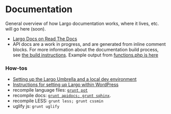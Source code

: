 # Documentation

General overview of how Largo documentation works, where it lives, etc. will go here (soon).

- [Largo Docs on Read The Docs](https://largo.readthedocs.org/index.html)
- API docs are a work in progress, and are generated from inline comment blocks. For more information about the documentation build process, see [the build instructions](https://github.com/INN/Largo/tree/master/docs#autogenerated-php-docblocks). Example output from [functions.php is here](https://largo.readthedocs.org/api/functions.html)

### How-tos

- [Setting up the Largo Umbrella and a local dev environment](https://github.com/INN/docs/blob/master/projects/largo/umbrella-setup.md)
- [Instructions for setting up Largo within WordPress](https://largo.readthedocs.org/users/download.html)
- recompile language files: [`grunt pot`](https://largo.readthedocs.org/developers/fordevelopers.html#technical-notes)
- recompile docs: [`grunt apidocs; grunt sphinx`](https://github.com/INN/Largo/tree/master/docs#autogenerated-php-docblocks).
- recompile LESS: `grunt less; grunt cssmin`
- uglify js: `grunt uglify`

